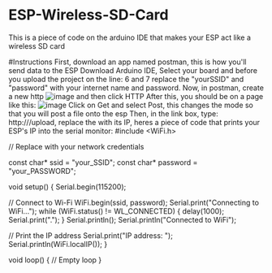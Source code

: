 # ESP-Wireless-SD-Card
This is a piece of code on the arduino IDE that makes your ESP act like a wireless SD card


#Instructions
First, download an app named postman, this is how you'll send data to the ESP
Download Arduino IDE, Select your board and before you upload the project on the line: 6 and 7 replace the "yourSSID" and "password" with your internet name and password.
Now, in postman, create a new http ![image](https://github.com/RLkoi/ESP-Wireless-SD-Card/assets/78034237/abfd663d-6cd3-4714-8cac-26d169184b5e) and then click HTTP
After this, you should be on a page like this: ![image](https://github.com/RLkoi/ESP-Wireless-SD-Card/assets/78034237/8438ac0f-0433-43b2-ae3e-2067cf8d9afe)
 Click on Get and select Post, this changes the mode so that you will post a file onto the esp
 Then, in the link box, type: http://<espIpadress>/upload, replace the <espIPadress> with its IP, heres a piece of code that prints your ESP's IP into the serial monitor:
 #include <WiFi.h>

// Replace with your network credentials


const char* ssid = "your_SSID";
const char* password = "your_PASSWORD";

void setup() {
  Serial.begin(115200);

  // Connect to Wi-Fi
  WiFi.begin(ssid, password);
  Serial.print("Connecting to WiFi...");
  while (WiFi.status() != WL_CONNECTED) {
    delay(1000);
    Serial.print(".");
  }
  Serial.println();
  Serial.println("Connected to WiFi");

  // Print the IP address
  Serial.print("IP address: ");
  Serial.println(WiFi.localIP());
}

void loop() {
  // Empty loop
}

